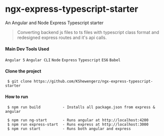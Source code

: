 # ngx-express-typescript-starter
An Angular and Node Express Typescript starter

> Converting backend js files to ts files with typescript class format and redesigned express routes and it's api calls.


#### Main Dev Tools Used
`Angular 5` `Angular CLI` `Node` `Express` `Typescript` `ES6` `Babel`


#### Clone the project
` $ git clone https://github.com/KShewengerz/ngx-express-typescript-starter`


#### How to run

````
 $ npm run build          - Installs all package.json from express & angular
 
 $ npm run ng-start       - Runs angular at http://localhost:4200
 $ npm run express-start  - Runs express at http://localhost:3000
 $ npm run start          - Runs both angular and express
````
 


